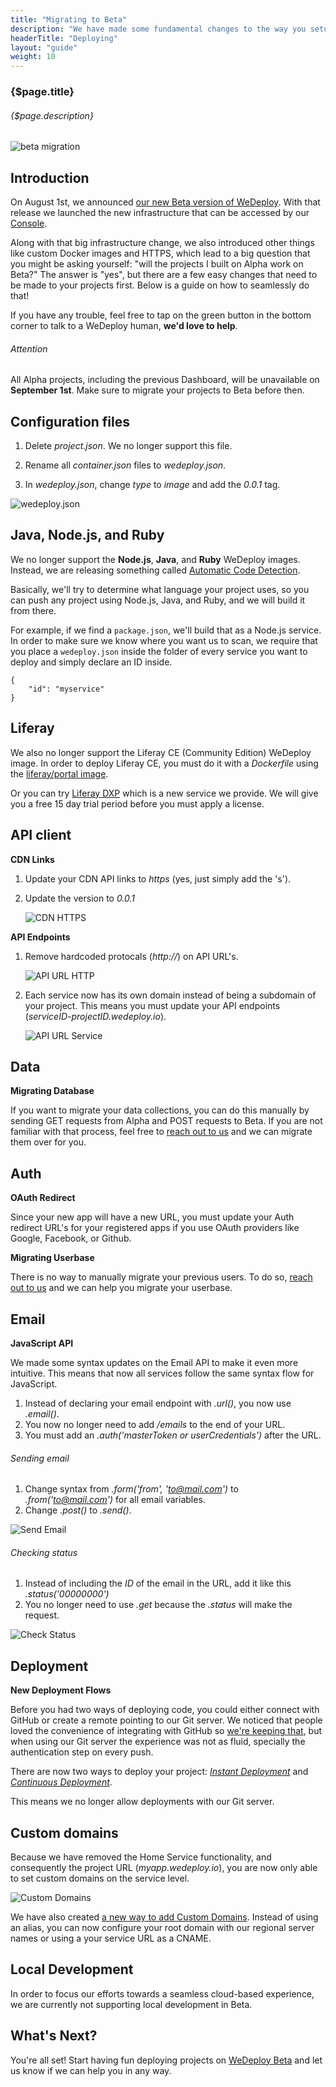 ```yaml
---
title: "Migrating to Beta"
description: "We have made some fundamental changes to the way you setup your project source code and simplified the way you deploy your apps. Walk through these easy steps and your project will be ready for deployment."
headerTitle: "Deploying"
layout: "guide"
weight: 10
---
```


### {$page.title}

###### {$page.description}

![beta migration](/images/docs/deploy/migration--beta-migration.png)

<article id="1">

## Introduction

On August 1st, we announced [our new Beta version of WeDeploy](/blog/wedeploy-beta-our-biggest-release-yet.html). With that release we launched the new infrastructure that can be accessed by our [Console](https://console.wedeploy.com).

Along with that big infrastructure change, we also introduced other things like custom Docker images and HTTPS, which lead to a big question that you might be asking yourself: "will the projects I built on Alpha work on Beta?" The answer is "yes", but there are a few easy changes that need to be made to your projects first. Below is a guide on how to seamlessly do that!

If you have any trouble, feel free to tap on the green button in the bottom corner to talk to a WeDeploy human, **we'd love to help**.

<aside>

###### <span class="icon-16-alert"></span> Attention

All Alpha projects, including the previous Dashboard, will be unavailable on **September 1st**. Make sure to migrate your projects to Beta before then.

</aside>

</article>

<article id="2">

## Configuration files

1. Delete _project.json_. We no longer support this file.

2. Rename all _container.json_ files to _wedeploy.json_.

3. In _wedeploy.json_, change _type_ to _image_ and add the _0.0.1_ tag.

![wedeploy.json](/images/docs/deploy/migration--wedeploy-json.png)

</article>

<article id="3">

## Java, Node.js, and Ruby

We no longer support the **Node.js**, **Java**, and **Ruby** WeDeploy images. Instead, we are releasing something called [Automatic Code Detection](/docs/deploy/gettings-started.html#3).

Basically, we'll try to determine what language your project uses, so you can push any project using Node.js, Java, and Ruby, and we will build it from there.

For example, if we find a `package.json`, we'll build that as a Node.js service. In order to make sure we know where you want us to scan, we require that you place a `wedeploy.json` inside the folder of every service you want to deploy and simply declare an ID inside.

```application/json
{
	"id": "myservice"
}
```

</article>

<article id="4">

## Liferay

We also no longer support the Liferay CE (Community Edition) WeDeploy image. In order to deploy Liferay CE, you must do it with a _Dockerfile_ using the [liferay/portal image](https://hub.docker.com/r/liferay/portal/).

Or you can try [Liferay DXP](/docs/deploy/deploying-liferay-dxp.html) which is a new service we provide. We will give you a free 15 day trial period before you must apply a license.

</article>

<article id="5">

## API client

**CDN Links**

1. Update your CDN API links to _https_ (yes, just simply add the 's').

2. Update the version to _0.0.1_

	![CDN HTTPS](/images/docs/deploy/migration--cdn-https.png)

**API Endpoints**

1. Remove hardcoded protocals (_http://_) on API URL's.

	![API URL HTTP](/images/docs/deploy/migration--api-url-http.png)

2. Each service now has its own domain instead of being a subdomain of your project. This means you must update your API endpoints (_serviceID-projectID.wedeploy.io_).

	![API URL Service](/images/docs/deploy/migration--api-url-service.png)

</article>

<article id="6">

## Data

**Migrating Database**

If you want to migrate your data collections, you can do this manually by sending GET requests from Alpha and POST requests to Beta. If you are not familiar with that process, feel free to <a href="javascript:Intercom('show');">reach out to us</a> and we can migrate them over for you.

</article>

<article id="7">

## Auth

**OAuth Redirect**

Since your new app will have a new URL, you must update your Auth redirect URL's for your registered apps if you use OAuth providers like Google, Facebook, or Github.

**Migrating Userbase**

There is no way to manually migrate your previous users. To do so, <a href="javascript:Intercom('show');">reach out to us</a> and we can help you migrate your userbase.

</article>

<article id="8">

## Email

**JavaScript API**

We made some syntax updates on the Email API to make it even more intuitive. This means that now all services follow the same syntax flow for JavaScript.

1. Instead of declaring your email endpoint with _.url()_, you now use _.email()_.
2. You now no longer need to add _/emails_ to the end of your URL.
3. You must add an _.auth('masterToken or userCredentials')_ after the URL.

###### Sending email

1. Change syntax from _.form('from', 'to@mail.com')_ to _.from('to@mail.com')_ for all email variables.
2. Change _.post()_ to _.send()_.

![Send Email](/images/docs/deploy/migration--send-email.png)

###### Checking status

1. Instead of including the _ID_ of the email in the URL, add it like this _.status('00000000')_
2. You no longer need to use _.get_ because the _.status_ will make the request.

![Check Status](/images/docs/deploy/migration--check-email-status.png)

</article>

<article id="9">

## Deployment

**New Deployment Flows**

Before you had two ways of deploying code, you could either connect with GitHub or create a remote pointing to our Git server. We noticed that people loved the convenience of integrating with GitHub so [we're keeping that](/docs/deploy/continuous-deployment.html), but when using our Git server the experience was not as fluid, specially the authentication step on every push.

There are now two ways to deploy your project: _[Instant Deployment](/docs/deploy/instant-deployment.html)_ and _[Continuous Deployment](/docs/deploy/constant-deployment.html)_.

This means we no longer allow deployments with our Git server.

</article>

<article id="10">

## Custom domains

Because we have removed the Home Service functionality, and consequently the project URL (_myapp.wedeploy.io_), you are now only able to set custom domains on the service level.

![Custom Domains](/images/docs/deploy/migration--custom-domains.png)

We have also created [a new way to add Custom Domains](/docs/intro/custom-domains.html#2). Instead of using an alias, you can now configure your root domain with our regional server names or using a your service URL as a CNAME.

</article>

<article id="11">

## Local Development

In order to focus our efforts towards a seamless cloud-based experience, we are currently not supporting local development in Beta.

</article>

## What's Next?

You're all set! Start having fun deploying projects on [WeDeploy Beta](https://console.wedeploy.com) and let us know if we can help you in any way.

